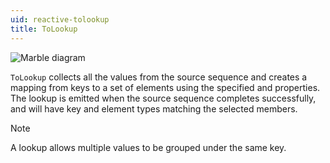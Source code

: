 ```yaml
---
uid: reactive-tolookup
title: ToLookup
---
```


![Marble diagram](~/images/reactive-tolookup.svg)

`ToLookup` collects all the values from the source sequence and creates a mapping from keys to a set of elements using the specified <xref href="Bonsai.Reactive.ToLookup.KeySelector"/> and <xref href="Bonsai.Reactive.ToLookup.ElementSelector"/> properties. The lookup is emitted when the source sequence completes successfully, and will have key and element types matching the selected members.

> [!Note]
> A lookup allows multiple values to be grouped under the same key.
